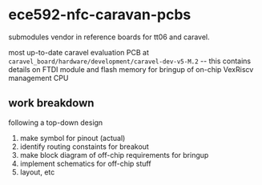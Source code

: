 # ece592-nfc-caravan-pcbs

submodules vendor in reference boards for tt06 and caravel.

most up-to-date caravel evaluation PCB at `caravel_board/hardware/development/caravel-dev-v5-M.2` -- this contains details on FTDI module and flash memory for bringup of on-chip VexRiscv management CPU

## work breakdown

following a top-down design

1. make symbol for pinout (actual)
2. identify routing constaints for breakout
3. make block diagram of off-chip requirements for bringup
4. implement schematics for off-chip stuff
5. layout, etc
